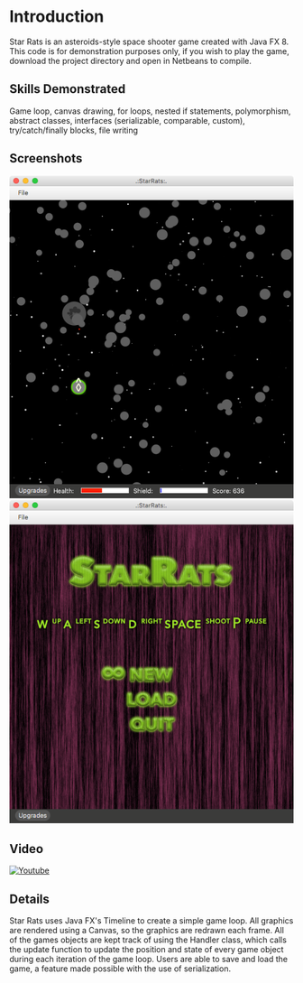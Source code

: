 # Introduction
Star Rats is an asteroids-style space shooter game created with Java FX 8. This code is for demonstration purposes only, if you wish to play the game, download the project directory and open in Netbeans to compile.
## Skills Demonstrated
Game loop, canvas drawing, for loops, nested if statements, polymorphism, abstract classes, interfaces (serializable, comparable, custom), try/catch/finally blocks, file writing
## Screenshots

  <img src="https://github.com/jdiggins/java-space-game/blob/master/images/str-scrn-1.png?raw=true" alt=""/>
  <img src="https://github.com/jdiggins/java-space-game/blob/master/images/str-scrn-2.png?raw=true" alt=""/>

## Video
[![Youtube](https://img.youtube.com/vi/p6pMzaHjdHk/0.jpg)](https://www.youtube.com/watch?v=p6pMzaHjdHk)

## Details
Star Rats uses Java FX's Timeline to create a simple game loop. All graphics are rendered using a Canvas, so the graphics are redrawn each frame. All of the games objects are kept track of using the Handler class, which calls the update function to update the position and state of every game object during each iteration of the game loop. Users are able to save and load the game, a feature made possible with the use of serialization. 




